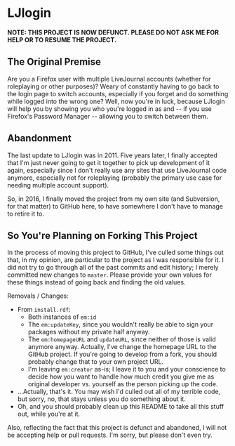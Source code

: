 # LJlogin

**NOTE: THIS PROJECT IS NOW DEFUNCT. PLEASE DO NOT ASK ME FOR HELP OR TO
RESUME THE PROJECT.**

## The Original Premise

Are you a Firefox user with multiple LiveJournal accounts (whether for
roleplaying or other purposes)? Weary of constantly having to go back to
the login page to switch accounts, especially if you forget and do
something while logged into the wrong one? Well, now you're in luck,
because LJlogin will help you by showing you who you're logged in as and
-- if you use Firefox's Password Manager -- allowing you to switch between
them.

## Abandonment

The last update to LJlogin was in 2011. Five years later, I finally
accepted that I'm just never going to get it together to pick up
development of it again, especially since I don't really use any sites
that use LiveJournal code anymore, especially not for roleplaying
(probably the primary use case for needing multiple account support).

So, in 2016, I finally moved the project from my own site (and Subversion,
for that matter) to GitHub here, to have somewhere I don't have to manage
to retire it to.

## So You're Planning on Forking This Project

In the process of moving this project to GitHub, I've culled some things
out that, in my opinion, are particular to the project as I was
responsible for it. I did not try to go through all of the past commits
and edit history; I merely committed new changes to `master`. Please
provide your own values for these things instead of going back and finding
the old values.

Removals / Changes:

*   From `install.rdf`:
    *   Both instances of `em:id`
    *   The `em:updateKey`, since you wouldn't really be able to sign your
        packages without my private half anyway.
    *   The `em:homepageURL` and `updateURL`, since neither of those is
        valid anymore anyway. Actually, I've change the homepage URL to
        the GitHub project. If you're going to develop from a fork, you
        should probably change that to your own project URL.
    *   I'm leaving `em:creator` as-is; I leave it to you and your
        conscience to decide how you want to handle how much credit you
        give me as original developer vs. yourself as the person picking
        up the code.
*   ...Actually, that's it. You may wish I'd culled out all of my terrible
    code, but sorry, no, that stays unless you do something about it.
*   Oh, and you should probably clean up this README to take all this
    stuff out, while you're at it.

Also, reflecting the fact that this project is defunct and abandoned,
I will not be accepting help or pull requests. I'm sorry, but please don't
even try.
